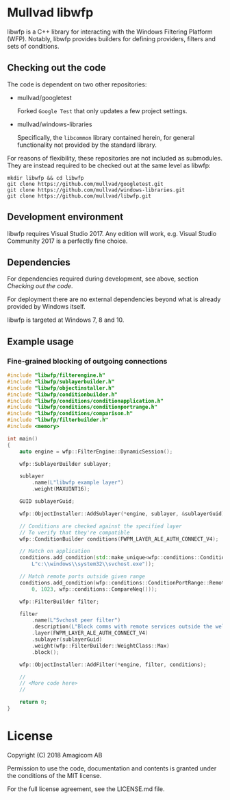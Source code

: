 # Mullvad libwfp

libwfp is a C++ library for interacting with the Windows Filtering Platform (WFP). Notably, libwfp
provides builders for defining providers, filters and sets of conditions.

## Checking out the code

The code is dependent on two other repositories:

* mullvad/googletest

   Forked `Google Test` that only updates a few project settings.
   
* mullvad/windows-libraries

   Specifically, the `libcommon` library contained herein, for general functionality not provided by
   the standard library.

For reasons of flexibility, these repositories are not included as submodules. They are instead
required to be checked out at the same level as libwfp:
```
mkdir libwfp && cd libwfp
git clone https://github.com/mullvad/googletest.git
git clone https://github.com/mullvad/windows-libraries.git
git clone https://github.com/mullvad/libwfp.git
```

## Development environment

libwfp requires Visual Studio 2017. Any edition will work, e.g. Visual Studio Community 2017 is a
perfectly fine choice.

## Dependencies

For dependencies required during development, see above, section *Checking out the code*.

For deployment there are no external dependencies beyond what is already provided by Windows itself.

libwfp is targeted at Windows 7, 8 and 10.

## Example usage
### Fine-grained blocking of outgoing connections
``` cpp
#include "libwfp/filterengine.h"
#include "libwfp/sublayerbuilder.h"
#include "libwfp/objectinstaller.h"
#include "libwfp/conditionbuilder.h"
#include "libwfp/conditions/conditionapplication.h"
#include "libwfp/conditions/conditionportrange.h"
#include "libwfp/conditions/comparison.h"
#include "libwfp/filterbuilder.h"
#include <memory>

int main()
{
    auto engine = wfp::FilterEngine::DynamicSession();

    wfp::SublayerBuilder sublayer;

    sublayer
        .name(L"libwfp example layer")
        .weight(MAXUINT16);

    GUID sublayerGuid;

    wfp::ObjectInstaller::AddSublayer(*engine, sublayer, &sublayerGuid);

    // Conditions are checked against the specified layer
    // To verify that they're compatible
    wfp::ConditionBuilder conditions(FWPM_LAYER_ALE_AUTH_CONNECT_V4);

    // Match on application
    conditions.add_condition(std::make_unique<wfp::conditions::ConditionApplication>( \
        L"c:\\windows\\system32\\svchost.exe"));

    // Match remote ports outside given range
    conditions.add_condition(wfp::conditions::ConditionPortRange::Remote( \
        0, 1023, wfp::conditions::CompareNeq()));

    wfp::FilterBuilder filter;

    filter
        .name(L"Svchost peer filter")
        .description(L"Block comms with remote services outside the well-known port range")
        .layer(FWPM_LAYER_ALE_AUTH_CONNECT_V4)
        .sublayer(sublayerGuid)
        .weight(wfp::FilterBuilder::WeightClass::Max)
        .block();

    wfp::ObjectInstaller::AddFilter(*engine, filter, conditions);

    //
    // <More code here>
    //

    return 0;
}
```

# License

Copyright (C) 2018 Amagicom AB

Permission to use the code, documentation and contents is granted under the conditions of the MIT
license.

For the full license agreement, see the LICENSE.md file.
